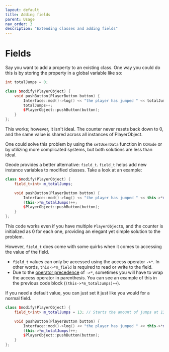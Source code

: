```yaml
---
layout: default
title: Adding fields
parent: Usage
nav_order: 3
description: "Extending classes and adding fields"
---
```


# Fields

Say you want to add a property to an existing class. One way you could do this is by storing the property in a global variable like so:

```cpp
int totalJumps = 0;

class $modify(PlayerObject) {
    void pushButton(PlayerButton button) {
        Interface::mod()->log() << "the player has jumped " << totalJumps << " times !" << geode::endl;
        totalJumps++;
        $PlayerObject::pushButton(button);
    }
};
```

This works; however, it isn't ideal. The counter never resets back down to 0, and the same value is shared across all instances of PlayerObject.

One could solve this problem by using the `setUserData` function in `CCNode` or by utilizing more complicated systems, but both solutions are less than ideal.

Geode provides a better alternative: `field_t`. `field_t` helps add new instance variables to modified classes. Take a look at an example:

```cpp
class $modify(PlayerObject) {
    field_t<int> m_totalJumps;

    void pushButton(PlayerButton button) {
        Interface::mod()->log() << "the player has jumped " << this->*m_totalJumps << " times !" << geode::endl;
        (this->*m_totalJumps)++;
        $PlayerObject::pushButton(button);
    }
};
```

This code works even if you have multiple `PlayerObject`s, and the counter is initialized as 0 for each one, providing an elegant yet simple solution to the problem.

However, `field_t` does come with some quirks when it comes to accessing the value of the field. 
- `field_t` values can only be accessed using the access operator `->*`. In other words, `this->*m_field` is required to read or write to the field. 
- Due to the [operator precedence](https://en.cppreference.com/w/cpp/language/operator_precedence) of `->*`, sometimes you will have to wrap the access operator in parenthesis. You can see an example of this in the previous code block (`(this->*m_totalJumps)++`).

If you need a default value, you can just set it just like you would for a normal field.

```cpp
class $modify(PlayerObject) {
    field_t<int> m_totalJumps = 13; // Starts the amount of jumps at 13

    void pushButton(PlayerButton button) {
        Interface::mod()->log() << "the player has jumped " << this->*m_totalJumps << " times !" << geode::endl;
        (this->*m_totalJumps)++;
        $PlayerObject::pushButton(button);
    }
};
```
